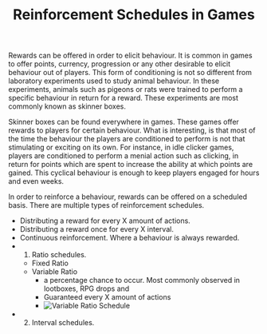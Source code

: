 ﻿---
layout: post
title: "Reinforcement Schedules in Games"
---

Rewards can be offered in order to elicit behaviour. It is common in games to offer points, currency, progression or any other desirable to elicit behaviour out of players. This form of conditioning is not so different from laboratory experiments used to study animal behaviour. In these experiments, animals such as pigeons or rats were trained to perform a specific behaviour in return for a reward. These experiments are most commonly known as skinner boxes.

Skinner boxes can be found everywhere in games. These games offer rewards to players for certain behaviour. What is interesting, is that most of the time the behaviour the players are conditioned to perform is not that stimulating or exciting on its own. For instance, in idle clicker games, players are conditioned to perform a menial action such as clicking, in return for points which are spent to increase the ability at which points are gained. This cyclical behaviour is enough to keep players engaged for hours and even weeks.

 In order to reinforce a behaviour, rewards can be offered on a scheduled basis. There are multiple types of reinforcement schedules.

 - Distributing a reward for every X amount of actions.
 - Distributing a reward once for every X interval.
 - Continuous reinforcement. Where a behaviour is always rewarded.
 - 1. Ratio schedules.
   - Fixed Ratio
   - Variable Ratio
     - a percentage chance to occur. Most commonly observed in lootboxes, RPG drops and
     - Guaranteed every X amount of actions
     - ![Variable Ratio Schedule](images/2018/08/ezgif.com-optimize.gif)
 - 2. Interval schedules.
